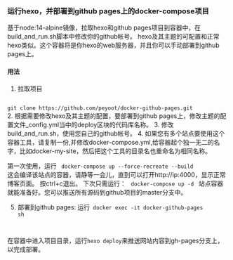 ### 运行hexo，并部署到github pages上的docker-compose项目
基于node:14-alpine镜像，拉取hexo和github pages项目到容器中，在build_and_run.sh脚本中修改你的github帐号。
hexo及其主题的可配置和正常hexo类似。这个容器将是你hexo的web服务器，并且你可以手动部署到github pages上。

#### 用法
1. 拉取项目
<code>
git clone https://github.com/peyoot/docker-github-pages.git
</code>
2. 根据需要修改hexo及其主题的配置，要部署到github pages上，修改主题的配置文件_config.yml当中的deploy区块的代码库名称。
3. 修改build_and_run.sh，使用您自己的github帐号。
4. 如果您有多个站点要使用这个容器工具，请复制一份,并修改docker-compose.yml,给容器起个独一无二的名字，比如docker-my-site，然后把这个工具的目录名也重命名为相同名称。

第一次使用，运行
<code>
docker-compose up --force-recreate --build
</code>
这会编译该站点的容器，请静等一会儿，直到可以打开http://ip:4000，显示正常博客页面。 按ctrl+c退出。
下次只需运行：
<code>
 docker-compose up -d
</code>
站点容器就能准备好。您可以推送所有源码到github项目的master分支中。

5. 部署到github pages:
运行<code>
docker exec -it docker-github-pages sh
</code>
在容器中进入项目目录，运行<code>hexo deploy</code>来推送网站内容到gh-pages分支上，以完成部署。
